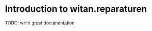 # Introduction to witan.reparaturen

TODO: write [great documentation](http://jacobian.org/writing/what-to-write/)
